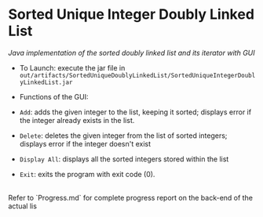 # Sorted Unique Integer Doubly Linked List

*Java implementation of the sorted doubly linked list and its iterator with GUI*

- To Launch: execute the jar file in `out/artifacts/SortedUniqueDoublyLinkedList/SortedUniqueIntegerDoublyLinkedList.jar`

- Functions of the GUI:
- `Add`: adds the given integer to the list, keeping it sorted; displays error if the integer already exists in the list.
- `Delete`: deletes the given integer from the list of sorted integers; displays error if the integer doesn't exist
- `Display All`: displays all the sorted integers stored within the list
- `Exit`: exits the program with exit code (0).

<br>
Refer to `Progress.md` for complete progress report on the back-end of the actual lis